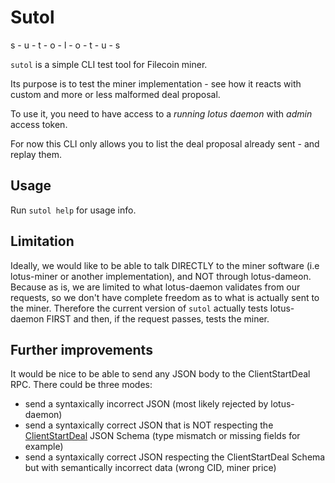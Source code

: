 # Sutol

s - u - t - o - l - o - t - u - s

`sutol` is a simple CLI test tool for Filecoin miner.

Its purpose is to test the miner implementation - see how it reacts with custom and more or less malformed deal proposal.

To use it, you need to have access to a *running lotus daemon* with *admin* access token.

For now this CLI only allows you to list the deal proposal already sent - and replay them.

## Usage

Run `sutol help` for usage info.

## Limitation

Ideally, we would like to be able to talk DIRECTLY to the miner software (i.e lotus-miner or another implementation), and NOT through lotus-dameon.
Because as is, we are limited to what lotus-daemon validates from our requests, so we don't have complete freedom as to what is actually sent to the miner.
Therefore the current version of `sutol` actually tests lotus-daemon FIRST and then, if the request passes, tests the miner.

## Further improvements

It would be nice to be able to send any JSON body to the ClientStartDeal RPC. There could be three modes:
- send a syntaxically incorrect JSON (most likely rejected by lotus-daemon)
- send a syntaxically correct JSON that is NOT respecting the [ClientStartDeal](https://lotus.filecoin.io/docs/apis/json-rpc/#clientstartdeal) JSON Schema (type mismatch or missing fields for example)
- send a syntaxically correct JSON respecting the ClientStartDeal Schema but with semantically incorrect data (wrong CID, miner price) 


